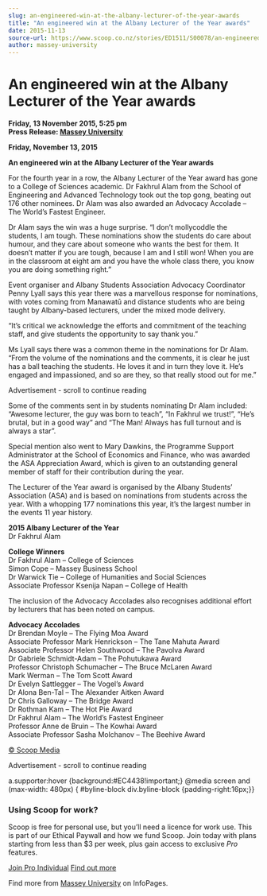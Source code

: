 ```yaml
---
slug: an-engineered-win-at-the-albany-lecturer-of-the-year-awards
title: "An engineered win at the Albany Lecturer of the Year awards"
date: 2015-11-13
source-url: https://www.scoop.co.nz/stories/ED1511/S00078/an-engineered-win-at-the-albany-lecturer-of-the-year-awards.htm
author: massey-university
---
```

An engineered win at the Albany Lecturer of the Year awards
===========================================================

**Friday, 13 November 2015, 5:25 pm**  
**Press Release: [Massey University](https://info.scoop.co.nz/Massey_University)**

**Friday, November 13, 2015**

**An engineered win at the Albany Lecturer of the Year awards**

For the fourth year in a row, the Albany Lecturer of the Year award has gone to a College of Sciences academic. Dr Fakhrul Alam from the School of Engineering and Advanced Technology took out the top gong, beating out 176 other nominees. Dr Alam was also awarded an Advocacy Accolade – The World’s Fastest Engineer.

Dr Alam says the win was a huge surprise. “I don’t mollycoddle the students, I am tough. These nominations show the students do care about humour, and they care about someone who wants the best for them. It doesn’t matter if you are tough, because I am and I still won! When you are in the classroom at eight am and you have the whole class there, you know you are doing something right.”

Event organiser and Albany Students Association Advocacy Coordinator Penny Lyall says this year there was a marvellous response for nominations, with votes coming from Manawatū and distance students who are being taught by Albany-based lecturers, under the mixed mode delivery.

“It’s critical we acknowledge the efforts and commitment of the teaching staff, and give students the opportunity to say thank you.”

Ms Lyall says there was a common theme in the nominations for Dr Alam. “From the volume of the nominations and the comments, it is clear he just has a ball teaching the students. He loves it and in turn they love it. He’s engaged and impassioned, and so are they, so that really stood out for me.”

Advertisement - scroll to continue reading





Some of the comments sent in by students nominating Dr Alam included: “Awesome lecturer, the guy was born to teach”, “In Fakhrul we trust!”, “He’s brutal, but in a good way” and “The Man! Always has full turnout and is always a star”.

Special mention also went to Mary Dawkins, the Programme Support Administrator at the School of Economics and Finance, who was awarded the ASA Appreciation Award, which is given to an outstanding general member of staff for their contribution during the year.

The Lecturer of the Year award is organised by the Albany Students’ Association (ASA) and is based on nominations from students across the year. With a whopping 177 nominations this year, it’s the largest number in the events 11 year history.

**2015 Albany Lecturer of the Year**  
Dr Fakhrul Alam

**College Winners**  
Dr Fakhrul Alam – College of Sciences  
Simon Cope – Massey Business School  
Dr Warwick Tie – College of Humanities and Social Sciences  
Associate Professor Ksenija Napan – College of Health

The inclusion of the Advocacy Accolades also recognises additional effort by lecturers that has been noted on campus.

**Advocacy Accolades**  
Dr Brendan Moyle – The Flying Moa Award  
Associate Professor Mark Henrickson – The Tane Mahuta Award  
Associate Professor Helen Southwood – The Pavolva Award  
Dr Gabriele Schmidt-Adam – The Pohutukawa Award  
Professor Christoph Schumacher – The Bruce McLaren Award  
Mark Werman – The Tom Scott Award  
Dr Evelyn Sattlegger – The Vogel’s Award  
Dr Alona Ben-Tal – The Alexander Aitken Award  
Dr Chris Galloway – The Bridge Award  
Dr Rothman Kam – The Hot Pie Award  
Dr Fakhrul Alam – The World’s Fastest Engineer  
Professor Anne de Bruin – The Kowhai Award  
Associate Professor Sasha Molchanov – The Beehive Award

[© Scoop Media](http://www.scoop.co.nz/about/terms.html)  

Advertisement - scroll to continue reading



a.supporter:hover {background:#EC4438!important;} @media screen and (max-width: 480px) { #byline-block div.byline-block {padding-right:16px;}}

### Using Scoop for work?

Scoop is free for personal use, but you’ll need a licence for work use. This is part of our Ethical Paywall and how we fund Scoop. Join today with plans starting from less than $3 per week, plus gain access to exclusive _Pro_ features.  
  
[Join Pro Individual](https://pro.scoop.co.nz/Individual/?from=ProIn24) [Find out more](https://pro.scoop.co.nz/using-scoop-for-work/?from=ProIn24)

Find more from [Massey University](https://info.scoop.co.nz/Massey_University) on InfoPages.